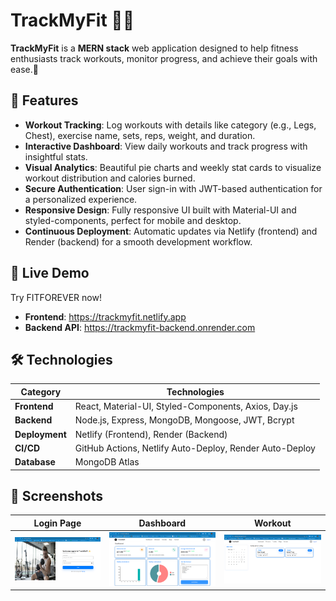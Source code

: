 # TrackMyFit 🏋️‍♂️

**TrackMyFit** is a **MERN stack** web application designed to help fitness enthusiasts track workouts, monitor progress, and achieve their goals with ease.💪

## 🌟 Features

- **Workout Tracking**: Log workouts with details like category (e.g., Legs, Chest), exercise name, sets, reps, weight, and duration.
- **Interactive Dashboard**: View daily workouts and track progress with insightful stats.
- **Visual Analytics**: Beautiful pie charts and weekly stat cards to visualize workout distribution and calories burned.
- **Secure Authentication**: User sign-in with JWT-based authentication for a personalized experience.
- **Responsive Design**: Fully responsive UI built with Material-UI and styled-components, perfect for mobile and desktop.
- **Continuous Deployment**: Automatic updates via Netlify (frontend) and Render (backend) for a smooth development workflow.

## 🚀 Live Demo

Try FITFOREVER now!

- **Frontend**: https://trackmyfit.netlify.app
- **Backend API**: https://trackmyfit-backend.onrender.com

## 🛠️ Technologies

| Category | Technologies |
| --- | --- |
| **Frontend** | React, Material-UI, Styled-Components, Axios, Day.js |
| **Backend** | Node.js, Express, MongoDB, Mongoose, JWT, Bcrypt |
| **Deployment** | Netlify (Frontend), Render (Backend) |
| **CI/CD** | GitHub Actions, Netlify Auto-Deploy, Render Auto-Deploy |
| **Database** | MongoDB Atlas |

## 📸 Screenshots

| Login Page | Dashboard | Workout |
| --- | --- | --- |
| ![Login Screenshot](screenshots/login.png) | ![Dashboard Screenshot](screenshots/dashboard.png) | ![Add Workout Screenshot](screenshots/workouts.png) |
